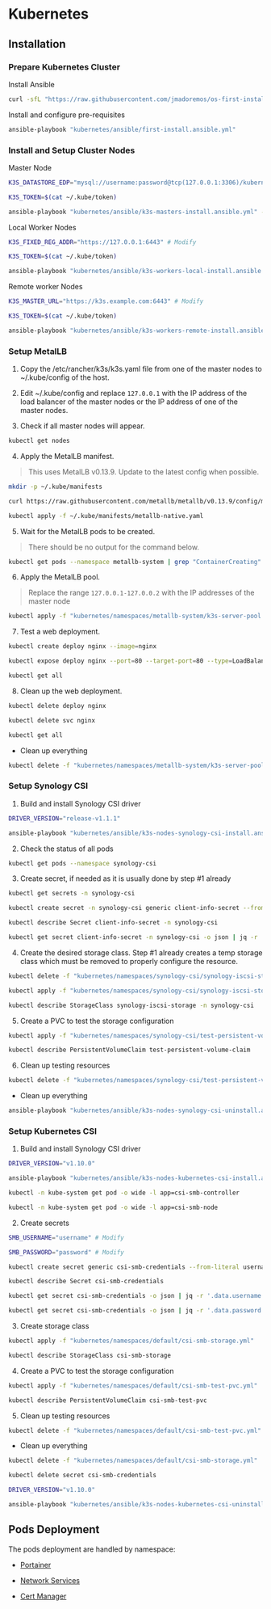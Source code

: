 # Kubernetes

## Installation

### Prepare Kubernetes Cluster

Install Ansible

```sh
curl -sfL "https://raw.githubusercontent.com/jmadoremos/os-first-install-new/main/linux/shared/scripts/ansible-install.sh" | bash
```

Install and configure pre-requisites

```sh
ansible-playbook "kubernetes/ansible/first-install.ansible.yml"
```

### Install and Setup Cluster Nodes

Master Node

```sh
K3S_DATASTORE_EDP="mysql://username:password@tcp(127.0.0.1:3306)/kubernetes" # Modify

K3S_TOKEN=$(cat ~/.kube/token)

ansible-playbook "kubernetes/ansible/k3s-masters-install.ansible.yml" --extra-vars="k3s_datastore_edp=${K3S_DATASTORE_EDP} k3s_token=${K3S_TOKEN}"
```

Local Worker Nodes

```sh
K3S_FIXED_REG_ADDR="https://127.0.0.1:6443" # Modify

K3S_TOKEN=$(cat ~/.kube/token)

ansible-playbook "kubernetes/ansible/k3s-workers-local-install.ansible.yml" --extra-vars="k3s_fixed_reg_addr=${K3S_FIXED_REG_ADDR} k3s_token=${K3S_TOKEN}"
```

Remote worker Nodes

```sh
K3S_MASTER_URL="https://k3s.example.com:6443" # Modify

K3S_TOKEN=$(cat ~/.kube/token)

ansible-playbook "kubernetes/ansible/k3s-workers-remote-install.ansible.yml" --extra-vars="k3s_fixed_reg_addr=${K3S_FIXED_REG_ADDR} k3s_token=${K3S_TOKEN}"
```

### Setup MetalLB

1. Copy the /etc/rancher/k3s/k3s.yaml file from one of the master nodes to ~/.kube/config of the host.

2. Edit ~/.kube/config and replace `127.0.0.1` with the IP address of the load balancer of the master nodes or the IP address of one of the master nodes.

3. Check if all master nodes will appear.

```sh
kubectl get nodes
```

4. Apply the MetalLB manifest.

> This uses MetalLB v0.13.9. Update to the latest config when possible.

```sh
mkdir -p ~/.kube/manifests

curl https://raw.githubusercontent.com/metallb/metallb/v0.13.9/config/manifests/metallb-native.yaml --output ~/.kube/manifests/metallb-native.yaml

kubectl apply -f ~/.kube/manifests/metallb-native.yaml
```

5. Wait for the MetalLB pods to be created.

> There should be no output for the command below.

```sh
kubectl get pods --namespace metallb-system | grep "ContainerCreating"
```

6. Apply the MetalLB pool.

> Replace the range `127.0.0.1-127.0.0.2` with the IP addresses of the master node

```sh
kubectl apply -f "kubernetes/namespaces/metallb-system/k3s-server-pool.yml"
```

7. Test a web deployment.

```sh
kubectl create deploy nginx --image=nginx

kubectl expose deploy nginx --port=80 --target-port=80 --type=LoadBalancer

kubectl get all
```

8. Clean up the web deployment.

```sh
kubectl delete deploy nginx

kubectl delete svc nginx

kubectl get all
```

* Clean up everything

```sh
kubectl delete -f "kubernetes/namespaces/metallb-system/k3s-server-pool.yml"
```

### Setup Synology CSI

1. Build and install Synology CSI driver

```sh
DRIVER_VERSION="release-v1.1.1"

ansible-playbook "kubernetes/ansible/k3s-nodes-synology-csi-install.ansible.yml" --extra-vars="driver_version=${DRIVER_VERSION}"
```

2. Check the status of all pods

```sh
kubectl get pods --namespace synology-csi
```

3. Create secret, if needed as it is usually done by step #1 already

```sh
kubectl get secrets -n synology-csi

kubectl create secret -n synology-csi generic client-info-secret --from-file="kubernetes/namespaces/synology-csi/client-info.yml"

kubectl describe Secret client-info-secret -n synology-csi

kubectl get secret client-info-secret -n synology-csi -o json | jq -r '.data."client-info.yml"' | base64 --decode
```

4. Create the desired storage class. Step #1 already creates a temp storage class which must be removed to properly configure the resource.

```sh
kubectl delete -f "kubernetes/namespaces/synology-csi/synology-iscsi-storage.yml"

kubectl apply -f "kubernetes/namespaces/synology-csi/synology-iscsi-storage.yml"

kubectl describe StorageClass synology-iscsi-storage -n synology-csi
```

5. Create a PVC to test the storage configuration

```sh
kubectl apply -f "kubernetes/namespaces/synology-csi/test-persistent-volume-claim.yml"

kubectl describe PersistentVolumeClaim test-persistent-volume-claim
```

6. Clean up testing resources

```sh
kubectl delete -f "kubernetes/namespaces/synology-csi/test-persistent-volume-claim.yml"
```

* Clean up everything

```sh
ansible-playbook "kubernetes/ansible/k3s-nodes-synology-csi-uninstall.ansible.yml"
```

### Setup Kubernetes CSI

1. Build and install Synology CSI driver

```sh
DRIVER_VERSION="v1.10.0"

ansible-playbook "kubernetes/ansible/k3s-nodes-kubernetes-csi-install.ansible.yml" --extra-vars="driver_version=${DRIVER_VERSION}"

kubectl -n kube-system get pod -o wide -l app=csi-smb-controller

kubectl -n kube-system get pod -o wide -l app=csi-smb-node
```

2. Create secrets

```sh
SMB_USERNAME="username" # Modify

SMB_PASSWORD="password" # Modify

kubectl create secret generic csi-smb-credentials --from-literal username=$SMB_USERNAME --from-literal password="$SMB_PASSWORD"

kubectl describe Secret csi-smb-credentials

kubectl get secret csi-smb-credentials -o json | jq -r '.data.username' | base64 --decode

kubectl get secret csi-smb-credentials -o json | jq -r '.data.password' | base64 --decode
```

3. Create storage class

```sh
kubectl apply -f "kubernetes/namespaces/default/csi-smb-storage.yml"

kubectl describe StorageClass csi-smb-storage
```

4. Create a PVC to test the storage configuration

```sh
kubectl apply -f "kubernetes/namespaces/default/csi-smb-test-pvc.yml"

kubectl describe PersistentVolumeClaim csi-smb-test-pvc
```

5. Clean up testing resources

```sh
kubectl delete -f "kubernetes/namespaces/default/csi-smb-test-pvc.yml"
```

* Clean up everything

```sh
kubectl delete -f "kubernetes/namespaces/default/csi-smb-storage.yml"

kubectl delete secret csi-smb-credentials

DRIVER_VERSION="v1.10.0"

ansible-playbook "kubernetes/ansible/k3s-nodes-kubernetes-csi-uninstall.ansible.yml" --extra-vars="driver_version=${DRIVER_VERSION}"
```

## Pods Deployment

The pods deployment are handled by namespace:

* [Portainer](./namespaces/portainer/README.md)

* [Network Services](./namespaces/network-services/README.md)

* [Cert Manager](./namespaces/cert-manager/README.md)
